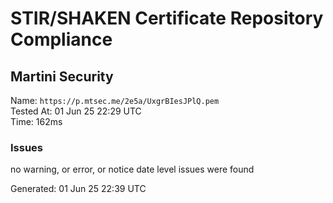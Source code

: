 # STIR/SHAKEN Certificate Repository Compliance

## Martini Security

Name: `https://p.mtsec.me/2e5a/UxgrBIesJPlQ.pem`\
Tested At: 01 Jun 25 22:29 UTC\
Time: 162ms

### Issues

no warning, or error, or notice date level issues were found

Generated: 01 Jun 25 22:39 UTC